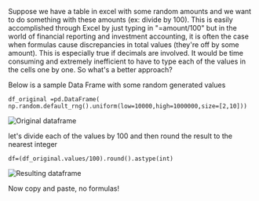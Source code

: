 Suppose we have a table in excel with some random amounts and we want to do something with these amounts (ex: divide by 100). This is easily accomplished through Excel by just typing in "=amount/100" but in the world of financial reporting and investment accounting, 
it is often the case when formulas cause discrepancies in total values (they're off by some amount).  This is especially true if decimals are involved. It would be time consuming and extremely inefficient to have to type each of the values in the cells one by one.  So what's a better approach?

Below is a sample Data Frame with some random generated values

```df_original =pd.DataFrame( np.random.default_rng().uniform(low=10000,high=1000000,size=[2,10]))```

![Original dataframe](C:\Users\nplatchk\Desktop\df_original)

let's divide each of the values by 100 and then round the result to the nearest integer

```df=(df_original.values/100).round().astype(int)```

![Resulting dataframe](C:\Users\nplatchk\Desktop\df)

Now copy and paste, no formulas!
